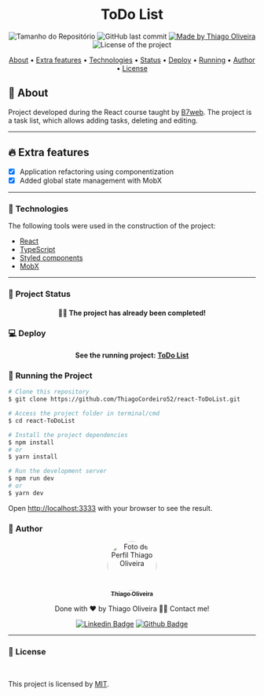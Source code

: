 <h1 align="center">ToDo List</h1>
<!-- <img alt="Proffy" src="./github/banner.png"> -->
<p align="center">
  <img alt="Tamanho do Repositório" src="https://img.shields.io/github/repo-size/ThiagoCordeiro52/react-ToDoList?style=for-the-badge">
  <img alt="GitHub last commit" src="https://img.shields.io/github/last-commit/ThiagoCordeiro52/react-ToDoList?style=for-the-badge">
  <a href="https://github.com/ThiagoCordeiro52">
    <img alt="Made by Thiago Oliveira" src="https://img.shields.io/badge/feito%20por-Thiago Oliveira-%237519C1?style=for-the-badge">
  </a>
  <img alt="License of the project" src="https://img.shields.io/cocoapods/l/m?style=for-the-badge"/>
<p>

<p align="center">
  <a href="#bookmark_tabs-about">About</a> •
  <a href="#fire-extra-features">Extra features</a> •
  <a href="#hammer-technologies">Technologies</a> •
  <a href="#triangular_ruler-status-do-projeto">Status</a> •
  <a href="#computer-deploy">Deploy</a> •
  <a href="#dvd-running-the-project">Running</a> •
  <a href="#boy-author">Author</a> •
  <a href="#page_facing_up-license">License</a>
</p>

## :bookmark_tabs: About

Project developed during the React course taught by [B7web](https://alunos.b7web.com.br/login). The project is a task list, which allows adding tasks, deleting and editing.

---

## :fire: Extra features

- [x] Application refactoring using componentization
- [x] Added global state management with MobX

---

### :hammer: **Technologies**

The following tools were used in the construction of the project:

- [React](https://reactjs.org/)
- [TypeScript](https://www.typescriptlang.org/)
- [Styled components](https://styled-components.com/)
- [MobX](https://mobx.js.org/README.html)

---

### :triangular_ruler: **Project Status**

<h4 align="center"> 
	👨‍🏫 The project has already been completed!
</h4>

### :computer: Deploy

<h4 align="center"> 
	See the running project: <a href="https://react-to-do-list-rose.vercel.app/">ToDo List</a>
</h4>

### :dvd: **Running the Project**

```bash
# Clone this repository
$ git clone https://github.com/ThiagoCordeiro52/react-ToDoList.git

# Access the project folder in terminal/cmd
$ cd react-ToDoList

# Install the project dependencies
$ npm install
# or
$ yarn install

# Run the development server
$ npm run dev
# or
$ yarn dev
```

Open [http://localhost:3333](http://localhost:3333) with your browser to see the result.

### :boy: **Author**

<div align="center">
<a href="https://github.com/ThiagoCordeiro52">
 <img style="border-radius: 50%;" src="https://avatars.githubusercontent.com/u/59898828?s=400&u=5fe84d654a8162d448d5743f9e8eb3506f20102c&v=4" width="100px;" alt="Foto de Perfil Thiago Oliveira"/>
 <br />
 <sub><b>Thiago Oliveira</b></sub></a>

Done with ❤️ by Thiago Oliveira 👋🏽 Contact me!

[![Linkedin Badge](https://img.shields.io/badge/-Thiago_Oliveira-blue?style=flat-square&logo=Linkedin&logoColor=white&link=https://www.linkedin.com/in/thiago-de-oliveira-cordeiro-32562b1b6/)](https://www.linkedin.com/in/thiago-de-oliveira-cordeiro-32562b1b6/)
[![Github Badge](https://img.shields.io/badge/-Thiago_Oliveira-000?style=flat-square&logo=Github&logoColor=white&link=https://github.com/ThiagoCordeiro52)](https://github.com/ThiagoCordeiro52)

</div>

---

### :page_facing_up: **License**

<br />

This project is licensed by [MIT](./LICENSE).
